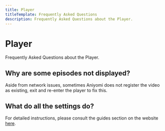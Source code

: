 ```yaml
---
title: Player
titleTemplate: Frequently Asked Questions
description: Frequently Asked Questions about the Player.
---
```


# Player
Frequently Asked Questions about the Player.

## Why are some episodes not displayed?
Aside from network issues, sometimes Aniyomi does not register the video as existing, exit and re-enter the player to fix this.

## What do all the settings do?
For detailed instructions, please consult the guides section on the website [here](/docs/guides/player-settings/).
